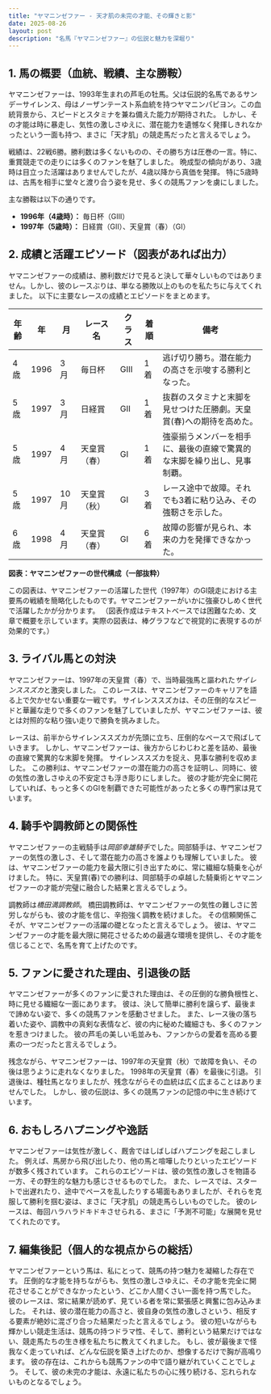 ```yaml
---
title: "ヤマニンゼファー - 天才肌の未完の才能、その輝きと影"
date: 2025-08-26
layout: post
description: "名馬『ヤマニンゼファー』の伝説と魅力を深堀り"
---
```


## 1. 馬の概要（血統、戦績、主な勝鞍）

ヤマニンゼファーは、1993年生まれの芦毛の牡馬。父は伝説的名馬であるサンデーサイレンス、母はノーザンテースト系血統を持つヤマニンパピヨン。この血統背景から、スピードとスタミナを兼ね備えた能力が期待された。  しかし、その才能は時に暴走し、気性の激しさゆえに、潜在能力を遺憾なく発揮しきれなかったという一面も持つ、まさに「天才肌」の競走馬だったと言えるでしょう。

戦績は、22戦6勝。勝利数は多くないものの、その勝ち方は圧巻の一言。特に、重賞競走での走りには多くのファンを魅了しました。  晩成型の傾向があり、3歳時は目立った活躍はありませんでしたが、4歳以降から真価を発揮。  特に5歳時は、古馬を相手に堂々と渡り合う姿を見せ、多くの競馬ファンを虜にしました。

主な勝鞍は以下の通りです。

* **1996年（4歳時）：**  毎日杯（GIII）
* **1997年（5歳時）：**  日経賞（GII）、天皇賞（春）（GI）


## 2. 成績と活躍エピソード（図表があれば出力）

ヤマニンゼファーの成績は、勝利数だけで見ると決して華々しいものではありません。しかし、彼のレースぶりは、単なる勝敗以上のものを私たちに与えてくれました。  以下に主要なレースの成績とエピソードをまとめます。

| 年齢 | 年 | 月 | レース名           | クラス | 着順 | 備考                                                                      |
|-----|----|---|--------------------|-------|-----|---------------------------------------------------------------------------|
| 4歳  | 1996 | 3月 | 毎日杯             | GIII  | 1着 | 逃げ切り勝ち。潜在能力の高さを示唆する勝利となった。                  |
| 5歳  | 1997 | 3月 | 日経賞             | GII   | 1着 | 抜群のスタミナと末脚を見せつけた圧勝劇。天皇賞(春)への期待を高めた。     |
| 5歳  | 1997 | 4月 | 天皇賞（春）       | GI    | 1着 | 強豪揃うメンバーを相手に、最後の直線で驚異的な末脚を繰り出し、見事制覇。 |
| 5歳  | 1997 | 10月| 天皇賞（秋）       | GI    | 3着 |  レース途中で故障。それでも3着に粘り込み、その強靭さを示した。           |
| 6歳  | 1998 | 4月 | 天皇賞（春）       | GI    | 6着 |  故障の影響が見られ、本来の力を発揮できなかった。                       |


**図表：ヤマニンゼファーの世代構成（一部抜粋）**

この図表は、ヤマニンゼファーの活躍した世代（1997年）のGI競走における主要馬の戦績を簡略化したものです。ヤマニンゼファーがいかに強豪ひしめく世代で活躍したかが分かります。  （図表作成はテキストベースでは困難なため、文章で概要を示しています。実際の図表は、棒グラフなどで視覚的に表現するのが効果的です。）


## 3. ライバル馬との対決

ヤマニンゼファーは、1997年の天皇賞（春）で、当時最強馬と謳われた*サイレンススズカ*と激突しました。  このレースは、ヤマニンゼファーのキャリアを語る上で欠かせない重要な一戦です。  サイレンススズカは、その圧倒的なスピードと華麗な走りで多くのファンを魅了していましたが、ヤマニンゼファーは、彼とは対照的な粘り強い走りで勝負を挑みました。

レースは、前半からサイレンススズカが先頭に立ち、圧倒的なペースで飛ばしていきます。  しかし、ヤマニンゼファーは、後方からじわじわと差を詰め、最後の直線で驚異的な末脚を発揮。  サイレンススズカを捉え、見事な勝利を収めました。  この勝利は、ヤマニンゼファーの潜在能力の高さを証明し、同時に、彼の気性の激しさゆえの不安定さも浮き彫りにしました。  彼の才能が完全に開花していれば、もっと多くのGIを制覇できた可能性があったと多くの専門家は見ています。


## 4. 騎手や調教師との関係性

ヤマニンゼファーの主戦騎手は*岡部幸雄騎手*でした。岡部騎手は、ヤマニンゼファーの気性の激しさ、そして潜在能力の高さを誰よりも理解していました。  彼は、ヤマニンゼファーの能力を最大限に引き出すために、常に繊細な騎乗を心がけました。  特に、天皇賞(春)での勝利は、岡部騎手の卓越した騎乗術とヤマニンゼファーの才能が完璧に融合した結果と言えるでしょう。

調教師は*橋田満調教師*。  橋田調教師は、ヤマニンゼファーの気性の難しさに苦労しながらも、彼の才能を信じ、辛抱強く調教を続けました。  その信頼関係こそが、ヤマニンゼファーの活躍の礎となったと言えるでしょう。  彼は、ヤマニンゼファーの才能を最大限に開花させるための最適な環境を提供し、その才能を信じることで、名馬を育て上げたのです。


## 5. ファンに愛された理由、引退後の話

ヤマニンゼファーが多くのファンに愛された理由は、その圧倒的な勝負根性と、時に見せる繊細な一面にあります。  彼は、決して簡単に勝利を譲らず、最後まで諦めない姿で、多くの競馬ファンを感動させました。  また、レース後の落ち着いた姿や、調教中の真剣な表情など、彼の内に秘めた繊細さも、多くのファンを惹きつけました。  彼の芦毛の美しい毛並みも、ファンからの愛着を高める要素の一つだったと言えるでしょう。

残念ながら、ヤマニンゼファーは、1997年の天皇賞（秋）で故障を負い、その後は思うように走れなくなりました。  1998年の天皇賞（春）を最後に引退。  引退後は、種牡馬となりましたが、残念ながらその血統は広く広まることはありませんでした。  しかし、彼の伝説は、多くの競馬ファンの記憶の中に生き続けています。


## 6. おもしろハプニングや逸話

ヤマニンゼファーは気性が激しく、厩舎ではしばしばハプニングを起こしました。  例えば、馬房から飛び出したり、他の馬と喧嘩したりといったエピソードが数多く残されています。  これらのエピソードは、彼の気性の激しさを物語る一方、その野生的な魅力も感じさせるものでした。  また、レースでは、スタートで出遅れたり、途中でペースを乱したりする場面もありましたが、それらを克服して勝利を掴む姿は、まさに「天才肌」の競走馬らしいものでした。  彼のレースは、毎回ハラハラドキドキさせられる、まさに「予測不可能」な展開を見せてくれたのです。


## 7. 編集後記（個人的な視点からの総括）

ヤマニンゼファーという馬は、私にとって、競馬の持つ魅力を凝縮した存在です。  圧倒的な才能を持ちながらも、気性の激しさゆえに、その才能を完全に開花させることができなかったという、どこか人間くさい一面を持つ馬でした。  彼のレースは、常に結果が読めず、見ている者を常に緊張感と興奮に包み込みました。  それは、彼の潜在能力の高さと、彼自身の気性の激しさという、相反する要素が絶妙に混ざり合った結果だったと言えるでしょう。  彼の短いながらも輝かしい競走生活は、競馬の持つドラマ性、そして、勝利という結果だけではない、競走馬たちの生き様を私たちに教えてくれました。  もし、彼が最後まで怪我なく走っていれば、どんな伝説を築き上げたのか、想像するだけで胸が高鳴ります。  彼の存在は、これからも競馬ファンの中で語り継がれていくことでしょう。  そして、彼の未完の才能は、永遠に私たちの心に残り続ける、忘れられないものとなるでしょう。
